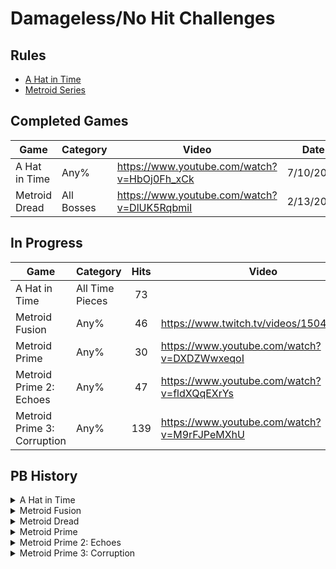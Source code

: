 # Damageless/No Hit Challenges

## Rules

- [A Hat in Time](https://pastebin.com/GLnPfYbr)
- [Metroid Series](http://bombch.us/DRr8)

## Completed Games

| Game | Category | Video | Date |
| --- | --- | --- | --- |
| A Hat in Time | Any% | https://www.youtube.com/watch?v=HbOj0Fh_xCk | 7/10/2022 |
| Metroid Dread | All Bosses | https://www.youtube.com/watch?v=DlUK5RqbmiI | 2/13/2022 |

## In Progress

| Game | Category | Hits | Video | Date |
| --- | --- | :---: | --- | --- |
| A Hat in Time | All Time Pieces | 73 |  | 7/18/2022 |
| Metroid Fusion | Any% | 46 | https://www.twitch.tv/videos/1504171132 | 6/4/2022 |
| Metroid Prime | Any% | 30 | https://www.youtube.com/watch?v=DXDZWwxeqoI | 1/10/2022 |
| Metroid Prime 2: Echoes | Any% | 47 | https://www.youtube.com/watch?v=fldXQqEXrYs | 1/26/2022 |
| Metroid Prime 3: Corruption | Any% | 139 | https://www.youtube.com/watch?v=M9rFJPeMXhU | 1/15/2022 |

## PB History

<details><summary>A Hat in Time</summary>
<p>

### Any%

| Hits | Video | Date |
| :---: | --- | :---: |
| 38 | https://www.youtube.com/watch?v=yrgTSKdkmqU | 6/16/2022 |
| 35 | https://www.youtube.com/watch?v=o1ryVaEniTI | 6/20/2022 |
| 12 | https://www.youtube.com/watch?v=5OBtNdJj4iI | 6/20/2022 |
| 3 | https://www.youtube.com/watch?v=dLOCInAB0Hs | 6/22/2022 |
| 2 | https://www.youtube.com/watch?v=b7qXwVV6YXI | 7/2/2022 |
| 1 | https://www.youtube.com/watch?v=4vF9fppXa5E | 7/5/2022 |
| 0 | https://www.youtube.com/watch?v=HbOj0Fh_xCk | 7/10/2022 |
  
### All Time Pieces

| Hits | Video | Date |
| :---: | --- | :---: |
| 77 | https://www.youtube.com/watch?v=kHdIFxoy5_s | 7/15/2022 |
| 73 |  | 7/18/2022 |

</p>
</details>

<details><summary>Metroid Fusion</summary>
<p>

| Hits | Video | Date |
| :---: | --- | :---: |
| 49 | https://www.twitch.tv/videos/1313188107 | 5/26/2022 |
| 46 | https://www.twitch.tv/videos/1504171132 | 6/4/2022 |

</p>
</details>

<details><summary>Metroid Dread</summary>
<p>

| Hits | Video | Date |
| :---: | --- | :---: |
| 21 | https://www.youtube.com/watch?v=DXDZWwxeqoI | 11/13/2021 |
| 19 | https://www.youtube.com/watch?v=aCCwDDjJJWo | 11/19/2021 |
| 10 | https://www.youtube.com/watch?v=egQG-n4OfDA | 11/30/2021 |
| 5 | https://www.youtube.com/watch?v=wne8BGk7jCg | 12/26/2021 |
| 4 | https://www.youtube.com/watch?v=BFsXlFMuvHA | 12/27/2021 |
| 2 | https://www.youtube.com/watch?v=ZqG2E1ROvLQ | 12/28/2021 |
| 1 | https://www.youtube.com/watch?v=bhsdTDZU9sY | 12/30/2021 |
| 0 | https://www.youtube.com/watch?v=DlUK5RqbmiI | 2/13/2022 |

</p>
</details>

<details><summary>Metroid Prime</summary>
<p>

| Hits | Video | Date |
| :---: | --- | :---: |
| 87 | https://www.youtube.com/watch?v=q2kyNSA0Zck | 1/2/2022 |
| 38 | https://www.youtube.com/watch?v=bmLJyBLfY5k | 1/5/2022 |
| 30 | https://www.youtube.com/watch?v=ERUsbRSy_zU | 1/10/2022 |

</p>
</details>

<details><summary>Metroid Prime 2: Echoes</summary>
<p>

| Hits | Video | Date |
| :---: | --- | :---: |
| 64 | https://www.youtube.com/watch?v=MeiBb08N1uE | 1/6/2022 |
| 47 | https://www.youtube.com/watch?v=fldXQqEXrYs | 1/26/2022 |

</p>
</details>

<details><summary>Metroid Prime 3: Corruption</summary>
<p>

| Hits | Video | Date |
| :---: | --- | :---: |
| 139 | https://www.youtube.com/watch?v=M9rFJPeMXhU | 1/15/2022 |

</p>
</details>

